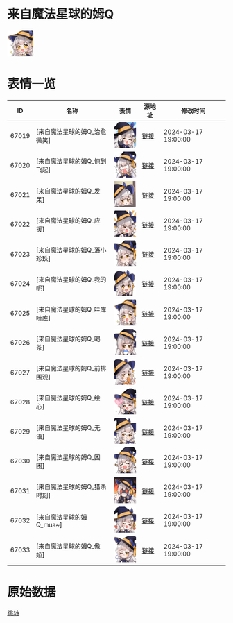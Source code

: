 # 来自魔法星球的姆Q

<img src="./cover.png" height="60" alt="cover" />

# 表情一览

|ID|名称|表情|源地址|修改时间|
|----|----|----|----|----|
|67019|[来自魔法星球的姆Q_治愈微笑]|<img src="./pic/067019_%5B来自魔法星球的姆Q_治愈微笑%5D.png" height="60" alt="治愈微笑"/>|[链接](https://i0.hdslb.com/bfs/garb/13ecb67f0395f441cbe4dd88568c428bdac8054b.png)|2024-03-17 19:00:00|
|67020|[来自魔法星球的姆Q_惊到飞起]|<img src="./pic/067020_%5B来自魔法星球的姆Q_惊到飞起%5D.png" height="60" alt="惊到飞起"/>|[链接](https://i0.hdslb.com/bfs/garb/598d5b2a447fc6c056c93672ba7445e29261c216.png)|2024-03-17 19:00:00|
|67021|[来自魔法星球的姆Q_发呆]|<img src="./pic/067021_%5B来自魔法星球的姆Q_发呆%5D.png" height="60" alt="发呆"/>|[链接](https://i0.hdslb.com/bfs/garb/5857e590dfaf11275306053573b6c21c58507d4d.png)|2024-03-17 19:00:00|
|67022|[来自魔法星球的姆Q_应援]|<img src="./pic/067022_%5B来自魔法星球的姆Q_应援%5D.png" height="60" alt="应援"/>|[链接](https://i0.hdslb.com/bfs/garb/12a55f4593d43bb7511d584221473882d3596664.png)|2024-03-17 19:00:00|
|67023|[来自魔法星球的姆Q_落小珍珠]|<img src="./pic/067023_%5B来自魔法星球的姆Q_落小珍珠%5D.png" height="60" alt="落小珍珠"/>|[链接](https://i0.hdslb.com/bfs/garb/aa3ae7faf935436f2ed52fd3c3b65ec790678377.png)|2024-03-17 19:00:00|
|67024|[来自魔法星球的姆Q_我的呢]|<img src="./pic/067024_%5B来自魔法星球的姆Q_我的呢%5D.png" height="60" alt="我的呢"/>|[链接](https://i0.hdslb.com/bfs/garb/6cccd03d6ea86189d4e5b6ce9d3cb151cd4d6903.png)|2024-03-17 19:00:00|
|67025|[来自魔法星球的姆Q_哇库哇库]|<img src="./pic/067025_%5B来自魔法星球的姆Q_哇库哇库%5D.png" height="60" alt="哇库哇库"/>|[链接](https://i0.hdslb.com/bfs/garb/d1ffcdff85c21db71eb77ccd7bd3e194c51434bd.png)|2024-03-17 19:00:00|
|67026|[来自魔法星球的姆Q_喝茶]|<img src="./pic/067026_%5B来自魔法星球的姆Q_喝茶%5D.png" height="60" alt="喝茶"/>|[链接](https://i0.hdslb.com/bfs/garb/bb4743eafefb8fb017a5be36bd7f6987be76820e.png)|2024-03-17 19:00:00|
|67027|[来自魔法星球的姆Q_前排围观]|<img src="./pic/067027_%5B来自魔法星球的姆Q_前排围观%5D.png" height="60" alt="前排围观"/>|[链接](https://i0.hdslb.com/bfs/garb/90dd1cae376cd745c92193f4b6a3e5601ffed4c6.png)|2024-03-17 19:00:00|
|67028|[来自魔法星球的姆Q_绘心]|<img src="./pic/067028_%5B来自魔法星球的姆Q_绘心%5D.png" height="60" alt="绘心"/>|[链接](https://i0.hdslb.com/bfs/garb/ef1352f35652a8c5a44346a822f047c5fe51570b.png)|2024-03-17 19:00:00|
|67029|[来自魔法星球的姆Q_无语]|<img src="./pic/067029_%5B来自魔法星球的姆Q_无语%5D.png" height="60" alt="无语"/>|[链接](https://i0.hdslb.com/bfs/garb/f4e81df224715e3e2bd8a9cf95bdda989fd5d459.png)|2024-03-17 19:00:00|
|67030|[来自魔法星球的姆Q_困困]|<img src="./pic/067030_%5B来自魔法星球的姆Q_困困%5D.png" height="60" alt="困困"/>|[链接](https://i0.hdslb.com/bfs/garb/f7b60c335767aec95cb34e622cc0bdf57929458a.png)|2024-03-17 19:00:00|
|67031|[来自魔法星球的姆Q_猎杀时刻]|<img src="./pic/067031_%5B来自魔法星球的姆Q_猎杀时刻%5D.png" height="60" alt="猎杀时刻"/>|[链接](https://i0.hdslb.com/bfs/garb/5dc9f460e5175c2d6158b791ba3a62273cf033d4.png)|2024-03-17 19:00:00|
|67032|[来自魔法星球的姆Q_mua~]|<img src="./pic/067032_%5B来自魔法星球的姆Q_mua~%5D.png" height="60" alt="mua~"/>|[链接](https://i0.hdslb.com/bfs/garb/5a627ea0d1bdd8d332b454b9d579d9740dd4c009.png)|2024-03-17 19:00:00|
|67033|[来自魔法星球的姆Q_傲娇]|<img src="./pic/067033_%5B来自魔法星球的姆Q_傲娇%5D.png" height="60" alt="傲娇"/>|[链接](https://i0.hdslb.com/bfs/garb/f78b9758751c9345aa33702a6c353c25ad7f4c3a.png)|2024-03-17 19:00:00|

# 原始数据

[跳转](./raw.json)

